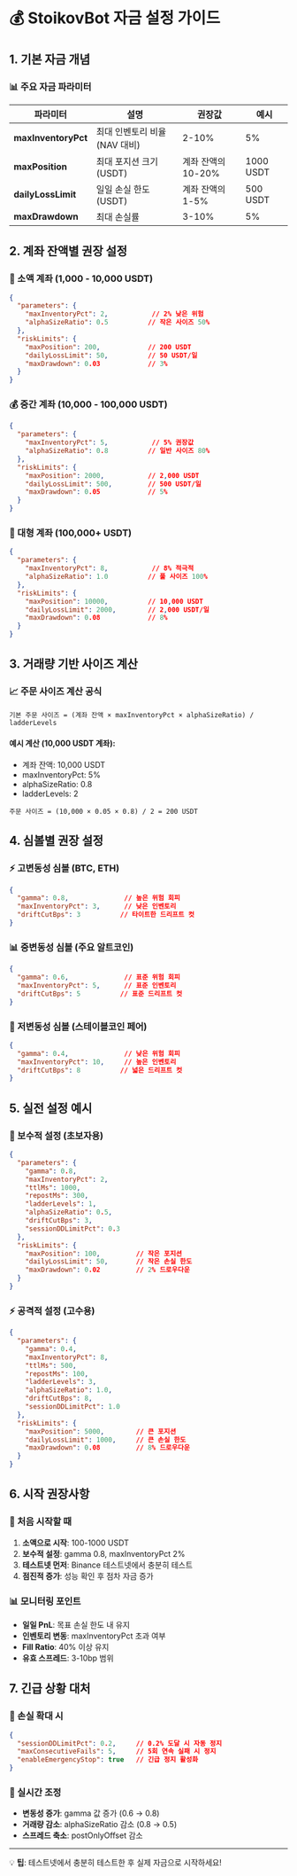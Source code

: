 # 💰 StoikovBot 자금 설정 가이드

## 1. 기본 자금 개념

### 📊 주요 자금 파라미터

| 파라미터 | 설명 | 권장값 | 예시 |
|---------|------|--------|------|
| **maxInventoryPct** | 최대 인벤토리 비율 (NAV 대비) | 2-10% | 5% |
| **maxPosition** | 최대 포지션 크기 (USDT) | 계좌 잔액의 10-20% | 1000 USDT |
| **dailyLossLimit** | 일일 손실 한도 (USDT) | 계좌 잔액의 1-5% | 500 USDT |
| **maxDrawdown** | 최대 손실률 | 3-10% | 5% |

## 2. 계좌 잔액별 권장 설정

### 💸 소액 계좌 (1,000 - 10,000 USDT)

```json
{
  "parameters": {
    "maxInventoryPct": 2,           // 2% 낮은 위험
    "alphaSizeRatio": 0.5          // 작은 사이즈 50%
  },
  "riskLimits": {
    "maxPosition": 200,            // 200 USDT
    "dailyLossLimit": 50,          // 50 USDT/일
    "maxDrawdown": 0.03            // 3%
  }
}
```

### 💰 중간 계좌 (10,000 - 100,000 USDT)

```json
{
  "parameters": {
    "maxInventoryPct": 5,           // 5% 권장값
    "alphaSizeRatio": 0.8          // 일반 사이즈 80%
  },
  "riskLimits": {
    "maxPosition": 2000,           // 2,000 USDT
    "dailyLossLimit": 500,         // 500 USDT/일
    "maxDrawdown": 0.05            // 5%
  }
}
```

### 🏦 대형 계좌 (100,000+ USDT)

```json
{
  "parameters": {
    "maxInventoryPct": 8,           // 8% 적극적
    "alphaSizeRatio": 1.0          // 풀 사이즈 100%
  },
  "riskLimits": {
    "maxPosition": 10000,          // 10,000 USDT
    "dailyLossLimit": 2000,        // 2,000 USDT/일
    "maxDrawdown": 0.08            // 8%
  }
}
```

## 3. 거래량 기반 사이즈 계산

### 📈 주문 사이즈 계산 공식

```
기본 주문 사이즈 = (계좌 잔액 × maxInventoryPct × alphaSizeRatio) / ladderLevels
```

#### 예시 계산 (10,000 USDT 계좌):
- 계좌 잔액: 10,000 USDT
- maxInventoryPct: 5% 
- alphaSizeRatio: 0.8
- ladderLevels: 2

```
주문 사이즈 = (10,000 × 0.05 × 0.8) / 2 = 200 USDT
```

## 4. 심볼별 권장 설정

### ⚡ 고변동성 심볼 (BTC, ETH)
```json
{
  "gamma": 0.8,              // 높은 위험 회피
  "maxInventoryPct": 3,      // 낮은 인벤토리
  "driftCutBps": 3          // 타이트한 드리프트 컷
}
```

### 📊 중변동성 심볼 (주요 알트코인)
```json
{
  "gamma": 0.6,              // 표준 위험 회피
  "maxInventoryPct": 5,      // 표준 인벤토리
  "driftCutBps": 5          // 표준 드리프트 컷
}
```

### 🔄 저변동성 심볼 (스테이블코인 페어)
```json
{
  "gamma": 0.4,              // 낮은 위험 회피
  "maxInventoryPct": 10,     // 높은 인벤토리
  "driftCutBps": 8          // 넓은 드리프트 컷
}
```

## 5. 실전 설정 예시

### 🎯 보수적 설정 (초보자용)
```json
{
  "parameters": {
    "gamma": 0.8,
    "maxInventoryPct": 2,
    "ttlMs": 1000,
    "repostMs": 300,
    "ladderLevels": 1,
    "alphaSizeRatio": 0.5,
    "driftCutBps": 3,
    "sessionDDLimitPct": 0.3
  },
  "riskLimits": {
    "maxPosition": 100,         // 작은 포지션
    "dailyLossLimit": 50,       // 작은 손실 한도
    "maxDrawdown": 0.02         // 2% 드로우다운
  }
}
```

### ⚡ 공격적 설정 (고수용)
```json
{
  "parameters": {
    "gamma": 0.4,
    "maxInventoryPct": 8,
    "ttlMs": 500,
    "repostMs": 100,
    "ladderLevels": 3,
    "alphaSizeRatio": 1.0,
    "driftCutBps": 8,
    "sessionDDLimitPct": 1.0
  },
  "riskLimits": {
    "maxPosition": 5000,        // 큰 포지션
    "dailyLossLimit": 1000,     // 큰 손실 한도
    "maxDrawdown": 0.08         // 8% 드로우다운
  }
}
```

## 6. 시작 권장사항

### 🚀 처음 시작할 때
1. **소액으로 시작**: 100-1000 USDT
2. **보수적 설정**: gamma 0.8, maxInventoryPct 2%
3. **테스트넷 먼저**: Binance 테스트넷에서 충분히 테스트
4. **점진적 증가**: 성능 확인 후 점차 자금 증가

### 📊 모니터링 포인트
- **일일 PnL**: 목표 손실 한도 내 유지
- **인벤토리 변동**: maxInventoryPct 초과 여부
- **Fill Ratio**: 40% 이상 유지
- **유효 스프레드**: 3-10bp 범위

## 7. 긴급 상황 대처

### 🚨 손실 확대 시
```json
{
  "sessionDDLimitPct": 0.2,     // 0.2% 도달 시 자동 정지
  "maxConsecutiveFails": 5,     // 5회 연속 실패 시 정지
  "enableEmergencyStop": true   // 긴급 정지 활성화
}
```

### 🔧 실시간 조정
- **변동성 증가**: gamma 값 증가 (0.6 → 0.8)
- **거래량 감소**: alphaSizeRatio 감소 (0.8 → 0.5)
- **스프레드 축소**: postOnlyOffset 감소

---

💡 **팁**: 테스트넷에서 충분히 테스트한 후 실제 자금으로 시작하세요!